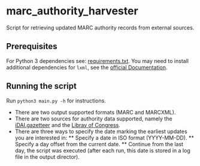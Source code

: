 # marc_authority_harvester

Script for retrieving updated MARC authority records from external sources.

## Prerequisites

For Python 3 dependencies see: [requirements.txt](requirements.txt). You may need to install additional dependencies 
for `lxml`, see the [official Documentation](https://lxml.de/).

## Running the script

Run `python3 main.py -h` for instructions. 
* There are two output supported formats (MARC and MARCXML).
* There are two sources for authority data supported, namely the [iDAI.gazetteer](https://gazetteer.dainst.org) and the 
[Libray of Congress](http://id.loc.gov/index.html).
* There are three ways to specify the date marking the earliest updates you are interested in:
** Specify a date in ISO format (YYYY-MM-DD).
** Specify a day offset from the current date.
** Continue from the last day, the script was executed (after each run, this date is stored in a log file in the output
director).